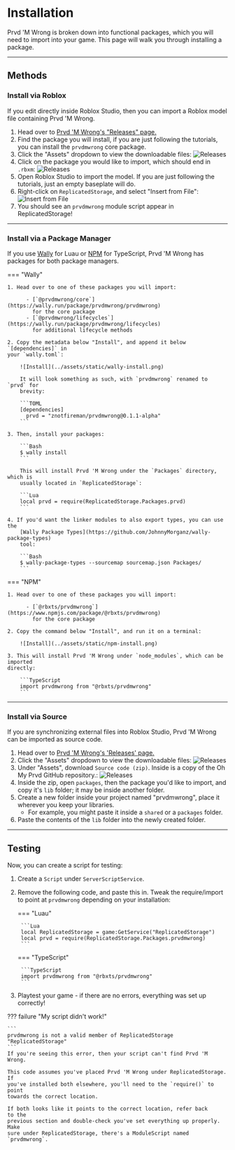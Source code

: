 # Installation

Prvd 'M Wrong is broken down into functional packages, which you will need to
import into your game. This page will walk you through installing a package.

---

## Methods

### Install via Roblox

If you edit directly inside Roblox Studio, then you can import a Roblox model
file containing Prvd 'M Wrong.

1. Head over to [Prvd 'M Wrong's "Releases" page.](https://github.com/team-fireworks/prvdmwrong/releases)
2. Find the package you will install, if you are just following the tutorials,
  you can install the `prvdmwrong` core package.
3. Click the "Assets" dropdown to view the downloadable files:
   ![Releases](../assets/static/github-releases.png)
4. Click on the package you would like to import, which should end in `.rbxm`:
   ![Releases](../assets/static/github-releases-rbxm.png)
5. Open Roblox Studio to import the model. If you are just following the
  tutorials, just an empty baseplate will do.
6. Right-click on `ReplicatedStorage`, and select "Insert from File":
   ![Insert from File](../assets/static/insert-from-file.png)
7. You should see an `prvdmwrong` module script appear in ReplicatedStorage!

---

### Install via a Package Manager

If you use [Wally](https://wally.run/) for Luau or [NPM](https://www.npmjs.com/)
for TypeScript, Prvd 'M Wrong has packages for both package managers.

=== "Wally"

    1. Head over to one of these packages you will import:

          - [`@prvdmwrong/core`](https://wally.run/package/prvdmwrong/prvdmwrong)
            for the core package
          - [`@prvdmwrong/lifecycles`](https://wally.run/package/prvdmwrong/lifecycles)
            for additional lifecycle methods

    2. Copy the metadata below "Install", and append it below `[dependencies]` in
    your `wally.toml`:

        ![Install](../assets/static/wally-install.png)

        It will look something as such, with `prvdmwrong` renamed to `prvd` for
        brevity:

        ```TOML
        [dependencies]
          prvd = "znotfireman/prvdmwrong@0.1.1-alpha"
        ```

    3. Then, install your packages:

        ```Bash
        $ wally install
        ```

        This will install Prvd 'M Wrong under the `Packages` directory, which is
        usually located in `ReplicatedStorage`:

        ```Lua
        local prvd = require(ReplicatedStorage.Packages.prvd)
        ```

    4. If you'd want the linker modules to also export types, you can use the
        [Wally Package Types](https://github.com/JohnnyMorganz/wally-package-types)
        tool:

        ```Bash
        $ wally-package-types --sourcemap sourcemap.json Packages/
        ```

=== "NPM"

    1. Head over to one of these packages you will import:

          - [`@rbxts/prvdmwrong`](https://www.npmjs.com/package/@rbxts/prvdmwrong)
            for the core package

    2. Copy the command below "Install", and run it on a terminal:

        ![Install](../assets/static/npm-install.png)

    3. This will install Prvd 'M Wrong under `node_modules`, which can be imported
    directly:

        ```TypeScript
        import prvdmwrong from "@rbxts/prvdmwrong"
        ```

---

### Install via Source

If you are synchronizing external files into Roblox Studio, Prvd 'M Wrong can be
imported as source code.

1. Head over to [Prvd 'M Wrong's 'Releases' page.](https://github.com/team-fireworks/prvdmwrong/releases)
2. Click the "Assets" dropdown to view the downloadable files:
   ![Releases](../assets/static/github-releases.png)
3. Under "Assets", download `Source code (zip)`. Inside is a copy of the Oh My
  Prvd GitHub repository.:
   ![Releases](../assets/static/github-releases-src.png)
4. Inside the zip, open `packages`, then the package you'd like to import,
  and copy it's `lib` folder; it may be inside another folder.
5. Create a new folder inside your project named "prvdmwrong", place it wherever
  you keep your libraries.
   - For example, you might paste it inside a `shared` or a `packages` folder.
6. Paste the contents of the `lib` folder into the newly created folder.

---

## Testing

Now, you can create a script for testing:

1. Create a `Script` under `ServerScriptService`.
2. Remove the following code, and paste this in. Tweak the require/import
   to point at `prvdmwrong` depending on your installation:

    === "Luau"

        ```Lua
        local ReplicatedStorage = game:GetService("ReplicatedStorage")
        local prvd = require(ReplicatedStorage.Packages.prvdmwrong)
        ```

    === "TypeScript"

        ```TypeScript
        import prvdmwrong from "@rbxts/prvdmwrong"
        ```

3. Playtest your game - if there are no errors, everything was set up correctly!

??? failure "My script didn't work!"

    ```
    prvdmwrong is not a valid member of ReplicatedStorage "ReplicatedStorage"
    ```
    If you're seeing this error, then your script can't find Prvd 'M Wrong.

    This code assumes you've placed Prvd 'M Wrong under ReplicatedStorage. If
    you've installed both elsewhere, you'll need to the `require()` to point
    towards the correct location.

    If both looks like it points to the correct location, refer back to the
    previous section and double-check you've set everything up properly. Make
    sure under ReplicatedStorage, there's a ModuleScript named `prvdmwrong`.
